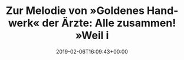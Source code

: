 ---
retweeted: false
source: <a href="https://about.twitter.com/products/tweetdeck" rel="nofollow">TweetDeck</a>
entities:
  hashtags: []
  symbols: []
  user_mentions: []
  urls: []
display_text_range:
- '0'
- '101'
favorite_count: '3'
id_str: '1093179942148456450'
truncated: false
retweet_count: '0'
id: '1093179942148456450'
created_at: Wed Feb 06 16:09:43 +0000 2019
favorited: false
full_text: "Zur Melodie von »Goldenes Handwerk« der Ärzte: \n\nAlle zusammen! \n\n»Weil
  ich EN-GI-NEER bin«\n\nengineer"
lang: de
tags:
- pesos/twitter
date: '2019-02-06T16:09:43+00:00'
src: https://twitter.com/bascht/status/1093179942148456450
original_url: https://twitter.com/bascht/status/1093179942148456450
type: twitter_tweet
text: "Zur Melodie von »Goldenes Handwerk« der Ärzte: \n\nAlle zusammen! \n\n»Weil
  ich EN-GI-NEER bin«\n\nengineer"
title: "Zur Melodie von »Goldenes Handwerk« der Ärzte: \nAlle zusammen! \n»Weil i"

---